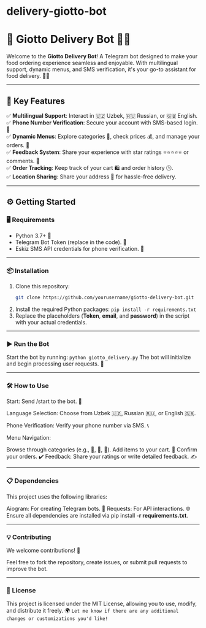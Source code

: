 # delivery-giotto-bot
# 🚀 **Giotto Delivery Bot** 🍕🤖  

Welcome to the **Giotto Delivery Bot**! A Telegram bot designed to make your food ordering experience seamless and enjoyable. With multilingual support, dynamic menus, and SMS verification, it's your go-to assistant for food delivery. 🛵✨  

---

## 🌟 **Key Features**

✅ **Multilingual Support**: Interact in 🇺🇿 Uzbek, 🇷🇺 Russian, or 🇬🇧 English.  
✅ **Phone Number Verification**: Secure your account with SMS-based login. 📲  
✅ **Dynamic Menus**: Explore categories 🍔, check prices 💰, and manage your orders. 🛒  
✅ **Feedback System**: Share your experience with star ratings ⭐⭐⭐⭐⭐ or comments. 💬  
✅ **Order Tracking**: Keep track of your cart 🛍️ and order history 🕒.  
✅ **Location Sharing**: Share your address 📍 for hassle-free delivery.  

---

## ⚙️ **Getting Started**

### 🖥️ **Requirements**

- Python 3.7+ 🐍  
- Telegram Bot Token (replace in the code). 🔐  
- Eskiz SMS API credentials for phone verification. 🔗  

---

### 📦 **Installation**

1. Clone this repository:  
   ```bash
   git clone https://github.com/yourusername/giotto-delivery-bot.git
2. Install the required Python packages:
```pip install -r requirements.txt```
3. Replace the placeholders (**Token**, **email**, and **password**) in the script with your actual credentials.

---

### ▶️ ****Run the Bot****
Start the bot by running:
```python giotto_delivery.py```
The bot will initialize and begin processing user requests. 🙌

---

### 🛠️ How to Use
Start: Send /start to the bot. 🚦

Language Selection: Choose from Uzbek 🇺🇿, Russian 🇷🇺, or English 🇬🇧.

Phone Verification: Verify your phone number via SMS. 📞

Menu Navigation:

Browse through categories (e.g., 🍝, 🍨, 🥤).
Add items to your cart. 🛒
Confirm your orders. ✔️
Feedback: Share your ratings or write detailed feedback. ✍️

---

### 📋 Dependencies
This project uses the following libraries:

Aiogram: For creating Telegram bots. 🤖
Requests: For API interactions. 🌐
Ensure all dependencies are installed via pip install **-r requirements.txt**.

---

### 💡 Contributing
We welcome contributions! 🙏

Feel free to fork the repository, create issues, or submit pull requests to improve the bot.

---

### 📜 License
This project is licensed under the MIT License, allowing you to use, modify, and distribute it freely. 🌍
```Let me know if there are any additional changes or customizations you'd like!```

